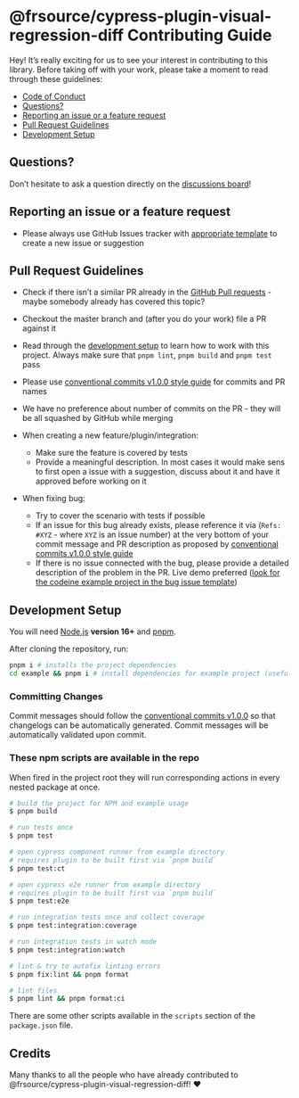 # @frsource/cypress-plugin-visual-regression-diff Contributing Guide

Hey! It’s really exciting for us to see your interest in contributing to this library. Before taking off with your work, please take a moment to read through these guidelines:

- [Code of Conduct](https://github.com/FRSOURCE/cypress-plugin-visual-regression-diff/blob/master/CODE_OF_CONDUCT.md)
- [Questions?](#questions)
- [Reporting an issue or a feature request](#reporing-an-issue-or-a-feature-request)
- [Pull Request Guidelines](#pull-request-guidelines)
- [Development Setup](#development-setup)

## Questions?

Don’t hesitate to ask a question directly on the [discussions board](https://github.com/FRSOURCE/cypress-plugin-visual-regression-diff/discussions)!

## Reporting an issue or a feature request

- Please always use GitHub Issues tracker with [appropriate template](https://github.com/login?return_to=https%3A%2F%2Fgithub.com%2FFRSOURCE%2Fcypress-plugin-visual-regression-diff%2Fissues%2Fnew%2Fchoose) to create a new issue or suggestion

## Pull Request Guidelines

- Check if there isn’t a similar PR already in the [GitHub Pull requests](https://github.com/FRSOURCE/cypress-plugin-visual-regression-diff/pulls) - maybe somebody already has covered this topic?

- Checkout the master branch and (after you do your work) file a PR against it

- Read through the [development setup](#development-setup) to learn how to work with this project. Always make sure that `pnpm lint`, `pnpm build` and `pnpm test` pass

- Please use [conventional commits v1.0.0 style guide](https://www.conventionalcommits.org/en/v1.0.0/) for commits and PR names

- We have no preference about number of commits on the PR - they will be all squashed by GitHub while merging

- When creating a new feature/plugin/integration:

  - Make sure the feature is covered by tests
  - Provide a meaningful description. In most cases it would make sens to first open a issue with a suggestion, discuss about it and have it approved before working on it

- When fixing bug:
  - Try to cover the scenario with tests if possible
  - If an issue for this bug already exists, please reference it via (`Refs: #XYZ` - where `XYZ` is an issue number) at the very bottom of your commit message and PR description as proposed by [conventional commits v1.0.0 style guide](https://www.conventionalcommits.org/en/v1.0.0/#commit-message-with-multi-paragraph-body-and-multiple-footers)
  - If there is no issue connected with the bug, please provide a detailed description of the problem in the PR. Live demo preferred ([look for the codeine example project in the bug issue template](https://github.com/FRSOURCE/cypress-plugin-visual-regression-diff/blob/master/.github/ISSUE_TEMPLATE/bug_report.md))

## Development Setup

<!-- textlint-disable spelling -->

You will need [Node.js](https://nodejs.org/en/) **version 16+** and [pnpm](https://pnpm.io/installation).

<!-- textlint-enable -->

After cloning the repository, run:

```bash
pnpm i # installs the project dependencies
cd example && pnpm i # install dependencies for example project (useful for testing)
```

### Committing Changes

Commit messages should follow the [conventional commits v1.0.0](https://www.conventionalcommits.org/en/v1.0.0/) so that changelogs can be automatically generated. Commit messages will be automatically validated upon commit.

### These npm scripts are available in the repo

When fired in the project root they will run corresponding actions in every nested package at once.

```bash
# build the project for NPM and example usage
$ pnpm build

# run tests once
$ pnpm test

# open cypress component runner from example directory
# requires plugin to be built first via `pnpm build`
$ pnpm test:ct

# open cypress e2e runner from example directory
# requires plugin to be built first via `pnpm build`
$ pnpm test:e2e

# run integration tests once and collect coverage
$ pnpm test:integration:coverage

# run integration tests in watch mode
$ pnpm test:integration:watch

# lint & try to autofix linting errors
$ pnpm fix:lint && pnpm format

# lint files
$ pnpm lint && pnpm format:ci
```

There are some other scripts available in the `scripts` section of the `package.json` file.

## Credits

Many thanks to all the people who have already contributed to @frsource/cypress-plugin-visual-regression-diff! ❤️
